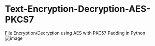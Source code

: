 # Text-Encryption-Decryption-AES-PKCS7
File Encryption/Decryption using AES with PKCS7 Padding in Python
![image](https://github.com/Alex-Unnippillil/Text-Encryption-Decryption-AES-PKCS7/assets/24538548/0e626c34-9e10-4f63-a9e7-a19a5804f5ef)

